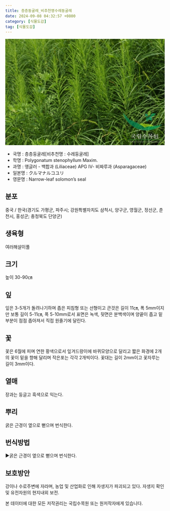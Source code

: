 ```yaml
---
title: 층층둥굴레_비추천명수레둥굴레
date: 2024-09-08 04:32:57 +0800
category: [식물도감]
tag: [식물도감]
---
```




![층층둥굴레[비추천명 : 수레둥굴레]](/assets/img/fileUpload/plants/basic/Liliaceae/Polygonatum/8817/1_th2.JPG)
- 국명 : 층층둥굴레[비추천명 : 수레둥굴레]
- 학명 : Polygonatum stenophyllum Maxim.
- 과명 : 앵글러 - 백합과 (Liliaceae) APG Ⅳ- 비짜루과 (Asparagaceae)
- 일본명 : クルマナルコユリ
- 영문명 : Narrow-leaf solomon’s seal


## 분포
중국 / 한국(경기도 가평군, 파주시; 강원특별자치도 삼척시, 양구군, 영월군, 정선군, 춘천시, 홍성군; 충청북도 단양군) 
## 생육형
여러해살이풀 
## 크기
높이 30-90㎝
## 잎
잎은 3-5개가 돌려나기하며 좁은 피침형 또는 선형이고 큰것은 길이 11㎝, 폭 5mm이지만 보통 길이 5-11㎝, 폭 5-10mm로서 표면은 녹색, 뒷면은 분백색이며 양끝이 좁고 밑부분이 점점 좁아져서 직접 원줄기에 달린다.
## 꽃
꽃은 6월에 피며 연한 황색으로서 잎겨드랑이에 바퀴모양으로 달리고 짧은 화경에 2개의 꽃이 밑을 향해 달리며 작은포는 각각 2개씩이다. 꽃대는 길이 2mm이고 꽃자루는 길이 3mm이다.
## 열매
장과는 둥글고 흑색으로 익는다.
## 뿌리
굵은 근경이 옆으로 뻗으며 번식한다.
## 번식방법
▶굵은 근경이 옆으로 뻗으며 번식한다.
## 보호방안
강이나 수로주변에 자라며, 농업 및 산업화로 인해 자생지가 파괴되고 있다. 자생지 확인 및 유전자원의 현지내외 보전.






본 데이터에 대한 모든 저작권리는 국립수목원 또는 원저작자에게 있습니다.
